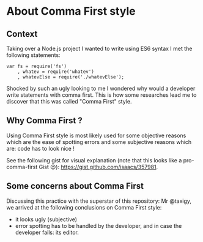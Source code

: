 # About Comma First style

## Context
Taking over a Node.js project I wanted to write using ES6 syntax I met the following statements:

```
var fs = require('fs')
    , whatev = require('whatev')
    , whatevElse = require('./whatevElse');
```

Shocked by such an ugly looking to me I wondered why would a developer write statements with comma first. This is how some researches lead me to discover that this was called "Comma First" style.

## Why Comma First ?
Using Comma First style is most likely used for some objective reasons which are the ease of spotting errors and some subjective reasons which are: code has to look nice !

See the following gist for visual explanation (note that this looks like a pro-comma-first Gist :wink:): https://gist.github.com/isaacs/357981.

## Some concerns about Comma First
Discussing this practice with the superstar of this repository: Mr @taxigy, we arrived at the following conclusions on Comma First style:
* it looks ugly (subjective)
* error spotting has to be handled by the developer, and in case the developer fails: its editor. 
